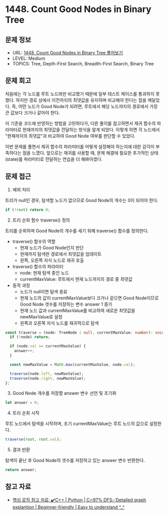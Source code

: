 # 1448. Count Good Nodes in Binary Tree

## 문제 정보

- URL: [1448. Count Good Nodes in Binary Tree 풀어보기](https://leetcode.com/problems/count-good-nodes-in-binary-tree/description/?envType=study-plan-v2&envId=leetcode-75)
- LEVEL: Medium
- TOPICS: Tree, Depth-First Search, Breadth-First Search, Binary Tree

## 문제 회고

처음에는 각 노드를 루트 노드와만 비교했기 때문에 일부 테스트 케이스를 통과하지 못했다. 하지만 경로 상에서 이전까지의 최댓값을 유지하며 비교해야 한다는 점을 깨달았다. 즉, 어떤 노드가 Good Node가 되려면, 루트에서 해당 노드까지의 경로에서 가장 큰 값보다 크거나 같아야 한다.

이 기준을 코드에 반영하는 방법을 고민하다가, 다른 풀이를 참고하면서 재귀 함수의 파라미터로 현재까지의 최댓값을 전달하는 방식을 알게 되었다. 이렇게 하면 각 노드에서 "현재까지의 최댓값"과 비교하여 Good Node 여부를 판단할 수 있었다.

이번 문제를 풀면서 재귀 함수의 파라미터를 어떻게 설정해야 하는지에 대한 감각이 부족하다는 점을 느꼈다. 앞으로는 재귀를 사용할 때, 문제 해결에 필요한 추가적인 상태(state)를 파라미터로 전달하는 연습을 더 해봐야겠다.

## 문제 접근

1. 예외 처리

트리가 null인 경우, 탐색할 노드가 없으므로 Good Node의 개수는 0이 되어야 한다.

```typescript
if (!root) return 0;
```

2. 트리 순회 함수 traverse() 정의

트리를 순회하며 Good Node의 개수를 세기 위해 traverse() 함수를 정의한다.

- traverse() 함수의 역할
  - 현재 노드가 Good Node인지 판단
  - 현재까지 탐색한 경로에서 최댓값을 업데이트
  - 왼쪽, 오른쪽 자식 노드로 재귀 호출
- traverse() 함수의 파라미터
  - node: 현재 탐색 중인 노드
  - currentMaxValue: 루트에서 현재 노드까지의 경로 중 최댓값
- 동작 과정
  - 노드가 null이면 탐색 종료
  - 현재 노드의 값이 currentMaxValue보다 크거나 같으면 Good Node이므로 Good Node 갯수를 저장하는 변수 answer 1 증가
  - 현재 노드 값과 currentMaxValue를 비교하여 새로운 최댓값을 newMaxValue로 설정
  - 왼쪽과 오른쪽 자식 노드를 재귀적으로 탐색

```typescript
const traverse = (node: TreeNode | null, currentMaxValue: number): void => {
  if (!node) return;

  if (node.val >= currentMaxValue) {
    answer++;
  }

  const newMaxValue = Math.max(currentMaxValue, node.val);

  traverse(node.left, newMaxValue);
  traverse(node.right, newMaxValue);
};
```

3. Good Node 개수를 저장할 answer 변수 선언 및 초기화

```typescript
let answer = 0;
```

4. 트리 순회 시작

루트 노드에서 탐색을 시작하며, 초기 currentMaxValue는 루트 노드의 값으로 설정한다.

```typescript
traverse(root, root.val);
```

5. 결과 반환

탐색이 끝난 후 Good Node의 갯수를 저장하고 있는 answer 변수 반환한다.

```typescript
return answer;
```

## 참고 자료

- [핵심 로직 참고 자료: ✔️C++ | Python | C🔥97% DFS✅Detailed graph explantion | Beginner-friendly | Easy to understand ^\_^](https://leetcode.com/problems/count-good-nodes-in-binary-tree/solutions/2512547/c-python-c-97-dfs-detailed-graph-explantion-beginner-friendly-easy-to-understand/?envType=study-plan-v2&envId=leetcode-75)
